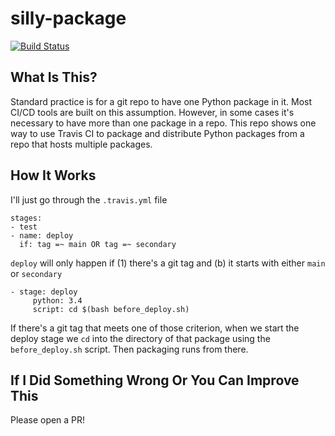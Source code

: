 # silly-package
[![Build Status](https://travis-ci.org/lukewrites/silly-package.svg?branch=master)](https://travis-ci.org/lukewrites/silly-package)

## What Is This?
Standard practice is for a git repo to have one Python package in it. Most CI/CD tools are built on this assumption. However, in some cases it's necessary to have more than one package in a repo. This repo shows one way to use Travis CI to package and distribute Python packages from a repo that hosts multiple packages.

## How It Works
I'll just go through the `.travis.yml` file

```
stages:
- test
- name: deploy
  if: tag =~ main OR tag =~ secondary
```

`deploy` will only happen if (1) there's a git tag and (b) it starts with either `main` or `secondary`

```
- stage: deploy
     python: 3.4
     script: cd $(bash before_deploy.sh)
```
If there's a git tag that meets one of those criterion, when we start the deploy stage we `cd` into the directory of that package using the `before_deploy.sh` script. Then packaging runs from there.

## If I Did Something Wrong Or You Can Improve This
Please open a PR!
